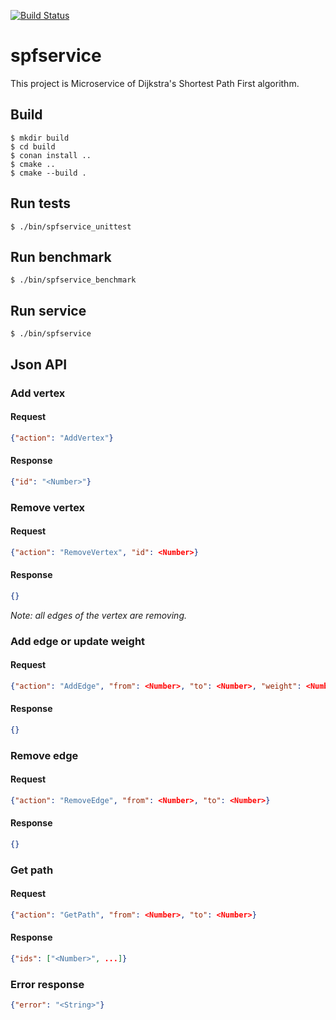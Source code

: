 [![Build Status](https://travis-ci.com/bonewell/spfservice.svg?branch=master)](https://travis-ci.com/bonewell/spfservice)

# spfservice
This project is Microservice of Dijkstra's Shortest Path First algorithm.

## Build
```Shell
$ mkdir build
$ cd build
$ conan install ..
$ cmake ..
$ cmake --build .
```

## Run tests
```Shell
$ ./bin/spfservice_unittest
```

## Run benchmark
```Shell
$ ./bin/spfservice_benchmark
```

## Run service
```Shell
$ ./bin/spfservice
```

## Json API
### Add vertex
#### Request
```Json
{"action": "AddVertex"}
```

#### Response
```Json
{"id": "<Number>"}
```

### Remove vertex
#### Request
```Json
{"action": "RemoveVertex", "id": <Number>}
```

#### Response
```Json
{}
```
_Note: all edges of the vertex are removing._

### Add edge or update weight
#### Request
```Json
{"action": "AddEdge", "from": <Number>, "to": <Number>, "weight": <Number>}
```

#### Response
```Json
{}
```

### Remove edge
#### Request
```Json
{"action": "RemoveEdge", "from": <Number>, "to": <Number>}
```

#### Response
```Json
{}
```

### Get path
#### Request
```Json
{"action": "GetPath", "from": <Number>, "to": <Number>}
```

#### Response
```Json
{"ids": ["<Number>", ...]}
```

### Error response
```Json
{"error": "<String>"}
```
